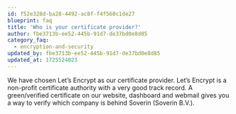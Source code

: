 ```yaml
---
id: f52e328d-ba28-4492-ac8f-f4f560c1de27
blueprint: faq
title: 'Who is your certificate provider?'
author: fbe3713b-ee52-445b-91d7-de37bd0e8d85
category_faq:
  - encryption-and-security
updated_by: fbe3713b-ee52-445b-91d7-de37bd0e8d85
updated_at: 1725524823
---
```

We have chosen Let’s Encrypt as our certificate provider. Let’s Encrypt is a non-profit certificate authority with a very good track record. A green/verified certificate on our website, dashboard and webmail gives you a way to verify which company is behind Soverin (Soverin B.V.).